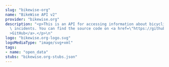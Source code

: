 ```yaml
---
slug: "bikewise-org"
name: "BikeWise API v2"
provider: "bikewise.org"
description: "<p>This is an API for accessing information about bicycling related\
  \ incidents. You can find the source code on <a href=\"https://github.com/bikeindex/bikewise\"\
  >GitHub</a>.</p>\n"
logo: "bikewise.org-logo.svg"
logoMediaType: "image/svg+xml"
tags:
- name: "open_data"
stubs: "bikewise.org-stubs.json"
---
```

